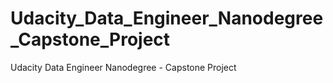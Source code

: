 # Udacity_Data_Engineer_Nanodegree_Capstone_Project
Udacity Data Engineer Nanodegree - Capstone Project 
